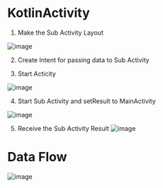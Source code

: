 # KotlinActivity

1. Make the Sub Activity Layout

![image](https://user-images.githubusercontent.com/53125879/73775048-fce81e80-4739-11ea-80d0-91c1f6a06881.png)

2. Create Intent for passing data to Sub Activity

3. Start Acticity 

![image](https://user-images.githubusercontent.com/53125879/73597364-1f7efb00-44e0-11ea-835a-be03f38c83a4.png)

4. Start Sub Activity and setResult to MainActivity

![image](https://user-images.githubusercontent.com/53125879/73774969-d2966100-4739-11ea-9e8b-7c34627806e0.png)


5. Receive the Sub Activity Result 
![image](https://user-images.githubusercontent.com/53125879/73774944-c27e8180-4739-11ea-8733-9885490bc73a.png)



# Data Flow 
![image](https://user-images.githubusercontent.com/53125879/73774775-6e739d00-4739-11ea-9d1a-e13c21f7e96a.png)




